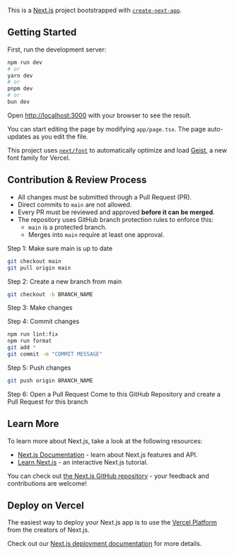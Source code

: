 This is a [Next.js](https://nextjs.org) project bootstrapped with [`create-next-app`](https://nextjs.org/docs/app/api-reference/cli/create-next-app).

## Getting Started

First, run the development server:

```bash
npm run dev
# or
yarn dev
# or
pnpm dev
# or
bun dev
```

Open [http://localhost:3000](http://localhost:3000) with your browser to see the result.

You can start editing the page by modifying `app/page.tsx`. The page auto-updates as you edit the file.

This project uses [`next/font`](https://nextjs.org/docs/app/building-your-application/optimizing/fonts) to automatically optimize and load [Geist](https://vercel.com/font), a new font family for Vercel.

## Contribution & Review Process

- All changes must be submitted through a Pull Request (PR).
- Direct commits to `main` are not allowed.
- Every PR must be reviewed and approved **before it can be merged**.
- The repository uses GitHub branch protection rules to enforce this:
  - `main` is a protected branch.
  - Merges into `main` require at least one approval.

Step 1: Make sure main is up to date

```bash
git checkout main
git pull origin main
```

Step 2: Create a new branch from main

```bash
git checkout -b BRANCH_NAME
```

Step 3: Make changes

Step 4: Commit changes

```bash
npm run lint:fix
npm run format
git add *
git commit -m "COMMIT MESSAGE"
```

Step 5: Push changes

```bash
git push origin BRANCH_NAME
```

Step 6: Open a Pull Request
Come to this GitHub Repository and create a Pull Request for this branch

## Learn More

To learn more about Next.js, take a look at the following resources:

- [Next.js Documentation](https://nextjs.org/docs) - learn about Next.js features and API.
- [Learn Next.js](https://nextjs.org/learn) - an interactive Next.js tutorial.

You can check out [the Next.js GitHub repository](https://github.com/vercel/next.js) - your feedback and contributions are welcome!

## Deploy on Vercel

The easiest way to deploy your Next.js app is to use the [Vercel Platform](https://vercel.com/new?utm_medium=default-template&filter=next.js&utm_source=create-next-app&utm_campaign=create-next-app-readme) from the creators of Next.js.

Check out our [Next.js deployment documentation](https://nextjs.org/docs/app/building-your-application/deploying) for more details.
